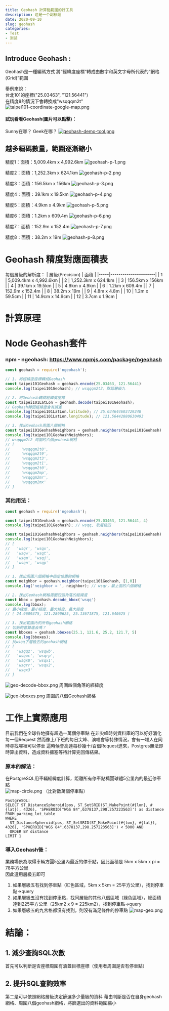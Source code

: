 ```yaml
---
title: Geohash 計算點範圍的好工具
description: 这是一个副标题
date: 2020-09-10
slug: geohash
categories:
- Test
- 测试
---
```



## Introduce Geohash :
Geohash是一種編碼方式
將“經緯度座標”轉成由數字和英文字母所代表的“網格(Grid)”範圍

舉例來說：  
台北101的座標("25.03463", "121.56441")  
在精度8的情況下會轉換成"wsqqqm2t"
![taipei101-coordinate-google-map.png](/img/20230720-parking-lot-geohash/taipei101-coordinate-google-map.png)
#### 試玩看看Geohash(圖片可以點擊)：
Sunny在哪？
Geek在哪？
[![geohash-demo-tool.png](/img/20230720-parking-lot-geohash/geohash-demo-tool.png)](https://phrozen.github.io/geohash/)


## 越多編碼數量，範圍逐漸縮小
精度1：面積：5,009.4km x 4,992.6km
![geohash-p-1.png](/img/20230720-parking-lot-geohash/geohash-p-1.png)

精度2：面積：1,252.3km x 624.1km
![geohash-p-2.png](/img/20230720-parking-lot-geohash/geohash-p-2.png)

精度3：面積：156.5km x 156km
![geohash-p-3.png](/img/20230720-parking-lot-geohash/geohash-p-3.png)

精度4：面積：39.1km x 19.5km
![geohash-p-4.png](/img/20230720-parking-lot-geohash/geohash-p-4.png)

精度5：面積：4.9km x 4.9km
![geohash-p-5.png](/img/20230720-parking-lot-geohash/geohash-p-5.png)

精度6：面積：1.2km x 609.4m
![geohash-p-6.png](/img/20230720-parking-lot-geohash/geohash-p-6.png)

精度7：面積：152.9m x 152.4m
![geohash-p-7.png](/img/20230720-parking-lot-geohash/geohash-p-7.png)

精度8：面積：38.2m x 19m
![geohash-p-8.png](/img/20230720-parking-lot-geohash/geohash-p-8.png)

# Geohash 精度對應面積表
每個層級的解析度：
| 層級(Precision)  | 面積                   |
|-----|----------------------|
| 1   | 5,009.4km x 4,992.6km |
| 2   | 1,252.3km x 624.1km |
| 3   | 156.5km x 156km |
| 4   | 39.1km x 19.5km |
| 5   | 4.9km x 4.9km |
| 6   | 1.2km x 609.4m |
| 7   | 152.9m x 152.4m |
| 8   | 38.2m x 19m |
| 9   | 4.8m x 4.8m |
| 10  | 1.2m x 59.5cm |
| 11  | 14.9cm x 14.9cm |
| 12  | 3.7cm x 1.9cm |


# 計算原理

# Node Geohash套件 
### npm - ngeohash: https://www.npmjs.com/package/ngeohash
```javascript
const geohash = require('ngeohash');

// 1. 將經緯度座標轉成Geohash
const taipei101Geohash = geohash.encode(25.03463, 121.56441)
console.log(taipei101Geohash); // wsqqqm2t2，默認層級九

// 2. 將Geohash轉成經緯度座標
const taipei101LatLon = geohash.decode(taipei101Geohash);
// Geohash轉回經緯度會有誤差
console.log(taipei101LatLon.latitude); // 25.034644603729248
console.log(taipei101LatLon.longitude); // 121.56442880630493

// 3. 找出Geohash周圍八個網格
const taipei101GeohashNeighbors = geohash.neighbors(taipei101Geohash)
console.log(taipei101GeohashNeighbors);
// wsqqqm2t2 周圍的八個geohash網格
// [
//     'wsqqqm2t8',
//     'wsqqqm2t9',
//     'wsqqqm2t3',
//     'wsqqqm2t1',
//     'wsqqqm2t0',
//     'wsqqqm2mp',
//     'wsqqqm2mr',
//     'wsqqqm2mx'
// ]
```

### 其他用法：
```javascript
const geohash = require('ngeohash');

const taipei101Geohash = geohash.encode(25.03463, 121.56441, 4)
console.log(taipei101Geohash); // wsqq, 取層級四

const taipei101GeohashNeighbors = geohash.neighbors(taipei101Geohash)
console.log(taipei101GeohashNeighbors);
// [
//   'wsqr', 'wsqx',
//   'wsqw', 'wsqt',
//   'wsqm', 'wsqj',
//   'wsqn', 'wsqp'
// ]

// 1. 找出周圍八個網格中指定位置的網格
const neighbor = geohash.neighbor(taipei101Geohash, [1,0])
console.log('neighbor = ', neighbor); // wsqr，最上面的八個網格

// 2. 找出Geohash網格周圍四個角落的經緯度
const bbox = geohash.decode_bbox('wsqq')
console.log(bbox); 
// 最小緯度、最小經度、最大緯度、最大經度
// [ 24.9609375, 121.2890625, 25.13671875, 121.640625 ]

// 3. 找出範圍內的所有geohash網格
// 切到的會算進去嗎？
const bboxes = geohash.bboxes(25.1, 121.6, 25.2, 121.7, 5)
console.log(bboxes);
// 找wsqq下層級五的geohash網格
// [
//   'wsqqz', 'wsqwb',
//   'wsqwc', 'wsqrp',
//   'wsqx0', 'wsqx1',
//   'wsqrr', 'wsqx2',
//   'wsqx3'
// ]
```

![geo-decode-bbox.png](/img/20230720-parking-lot-geohash/geo-decode-bbox.png)
周圍四個角落的經緯度

![geo-bboxes.png](/img/20230720-parking-lot-geohash/geo-bboxes.png)
周圍的八個Geohash網格


# 工作上實際應用
目前我們在全球各地擁有超過一萬個停車點
在非尖峰時刻資料庫的可以好好消化每一個Request
然而像上/下班的每日尖峰、演唱會等特殊情況，會有一堆人在同時尋找哪裡可以停車
這時候會高達每秒幾十/百個Request進來，Postgres無法即時算出資料，造成資料擁塞等待計算完回傳結果。
### 原本的解法：
在PostgreSQL用車輛經緯度計算，距離所有停車點橢圓球體5公里內的最近停車點  
![map-circle.png](/img/20230720-parking-lot-geohash/map-circle.png)
（比對數萬個停車點）
```
PostgreSQL:
SELECT ST_DistanceSpheroid(pos, ST_SetSRID(ST_MakePoint(#{lon}, #{lat}), 4326), 'SPHEROID["WGS 84",6378137,298.257223563]') as distance
FROM parking_lot_table
WHERE
  ST_DistanceSpheroid(pos, ST_SetSRID(ST_MakePoint(#{lon}, #{lat}), 4326), 'SPHEROID["WGS 84",6378137,298.257223563]') < 5000 AND
  ORDER BY distance
LIMIT 1
```

### 導入Geohash後：
業務場景為取得車輛方圓5公里內最近的停車點，因此面積是 5km x 5km x pi = 78平方公里  
因此選用層級五即可
1. 如果層級五有找到停車點（紅色區域，5km x 5km = 25平方公里），找到停車點->query
2. 如果層級五沒有找到停車點，找同層級的其他八個區域（綠色區域），總面積達到225平方公里（25km2 x 9 = 225km2），找到停車點->query
3. 如果層級五的九宮格都沒有找到，則沒有滿足條件的停車點
   ![map-geo.png](/img/20230720-parking-lot-geohash/map-geo.png)

# 結論：
## 1. 減少查詢SQL次數
首先可以判斷是否座標周圍有涵蓋目標座標（使用者周圍是否有停車點）
## 2. 提升SQL查詢效率
第二是可以依照網格層級決定篩選多少量級的資料
藉由判斷是否在自身geohash網格、周圍八個geohash網格，將篩選出的資料範圍縮小
